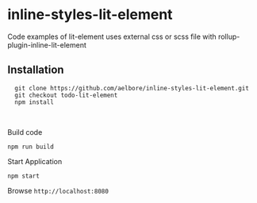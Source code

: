 # inline-styles-lit-element
Code examples of lit-element uses external css or scss file with rollup-plugin-inline-lit-element

Installation
------------
  ```
    git clone https://github.com/aelbore/inline-styles-lit-element.git
    git checkout todo-lit-element
    npm install
  ```
<br />

Build code
  ```
  npm run build
  ```
Start Application
  ```
  npm start
  ```
Browse `http://localhost:8080`
